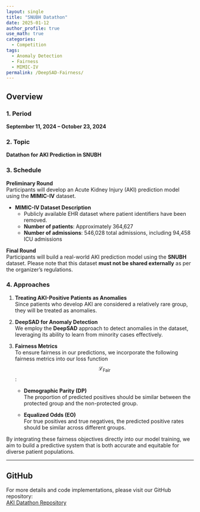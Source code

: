 ```yaml
---
layout: single
title: "SNUBH Datathon"
date: 2025-01-12
author_profile: true
use_math: true
categories:
  - Competition
tags:
  - Anomaly Detection
  - Fairness
  - MIMIC-IV
permalink: /DeepSAD-Fairness/
---
```


## Overview

### 1. Period
**September 11, 2024 – October 23, 2024**

### 2. Topic
**Datathon for AKI Prediction in SNUBH**

### 3. Schedule
**Preliminary Round**  
Participants will develop an Acute Kidney Injury (AKI) prediction model using the **MIMIC-IV** dataset.

- **MIMIC-IV Dataset Description**  
  - Publicly available EHR dataset where patient identifiers have been removed.  
  - **Number of patients**: Approximately 364,627  
  - **Number of admissions**: 546,028 total admissions, including 94,458 ICU admissions  

**Final Round**  
Participants will build a real-world AKI prediction model using the **SNUBH** dataset. Please note that this dataset **must not be shared externally** as per the organizer’s regulations.

### 4. Approaches

1. **Treating AKI-Positive Patients as Anomalies**  
   Since patients who develop AKI are considered a relatively rare group, they will be treated as anomalies.

2. **DeepSAD for Anomaly Detection**  
   We employ the **DeepSAD** approach to detect anomalies in the dataset, leveraging its ability to learn from minority cases effectively.

3. **Fairness Metrics**  
   To ensure fairness in our predictions, we incorporate the following fairness metrics into our loss function $$\mathcal{L}_{\text{Fair}}$$:

   - **Demographic Parity (DP)**  
     The proportion of predicted positives should be similar between the protected group and the non-protected group.

   - **Equalized Odds (EO)**  
     For true positives and true negatives, the predicted positive rates should be similar across different groups.

By integrating these fairness objectives directly into our model training, we aim to build a predictive system that is both accurate and equitable for diverse patient populations.

---

## GitHub

For more details and code implementations, please visit our GitHub repository:  
[AKI Datathon Repository](https://github.com/stateun/AKI)